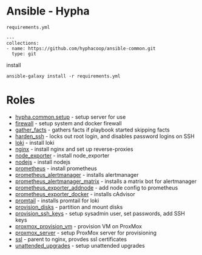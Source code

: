 # Ansible - Hypha


`requirements.yml`
```
---
collections:
- name: https://github.com/hyphacoop/ansible-common.git
  type: git
```
install

```
ansible-galaxy install -r requirements.yml
```
# Roles 

- [hypha.common.setup](roles/setup/README.md) - setup server for use
- [firewall](roles/firewall/README.md) - setup system and docker firewall
- [gather_facts](roles/gather_facts/README.md) - gathers facts if playbook started skipping facts
- [harden_ssh](roles/harden_ssh/README.md) - locks out root login, and disables password logins on SSH
- [loki](roles/loki/README.md) - install loki
- [nginx](roles/nginx/README.md) - install nginx and set up reverse-proxies
- [node_exporter](roles/node_exporter/README.md) - install node_exporter
- [nodejs](roles/nodejs/README.md) - install nodejs
- [prometheus](roles/prometheus/README.md) - install prometheus
- [prometheus_alertmanager](roles/prometheus_alertmanager/README.md) - installs alertmanager
- [prometheus_alertmanager_matrix](roles/prometheus_alertmanager_matrix/README.md) - installs a matrix bot for alertmanager
- [prometheus_exporter_addnode](roles/prometheus_exporter_addnode/README.md) - add node config to prometheus
- [prometheus_exporter_docker](roles/prometheus_exporter_docker/README.md) - installs cAdvisor
- [promtail](roles/promtail/README.md) - installs promtail for loki
- [provision_disks](roles/provision_disks/README.md) - partition and mount disks
- [provision_ssh_keys](roles/provision_ssh_keys/README.md) - setup sysadmin user, set passwords, add SSH keys
- [proxmox_provision_vm](roles/proxmox_provision_vm/README.md) - provision VM on ProxMox
- [proxmox_server](roles/proxmox_server/README.md) - setup ProxMox server for provisioning
- [ssl](roles/ssl/README.md) - parent to nginx, provdes ssl certificates
- [unattended_upgrades](roles/unattended_upgrades/README.md) - setup unattended upgrades